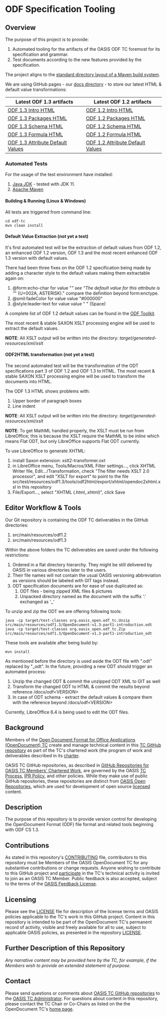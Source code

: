 # ODF Specification Tooling

## Overview

The purpose of this project is to provide:

1. Automated tooling for the artifacts of the OASIS ODF TC foremost for its specification and grammar.
2. Test documents according to the new features provided by the specification.

The project aligns to the [standard directory layout of a Maven build system](http://maven.apache.org/guides/introduction/introduction-to-the-standard-directory-layout.html).

We are using GitHub pages - our [docs directory](https://github.com/oasis-tcs/odf-tc/tree/master/docs) - to store our latest HTML & default value transformations:

Latest ODF 1.3 artifacts | Latest ODF 1.2 artifacts
------------ | -------------
[ODF 1.3 Intro HTML](https://oasis-tcs.github.io/odf-tc/odf1.3/content.odf13-intro.html) | [ODF 1.2 Intro HTML](https://oasis-tcs.github.io/odf-tc/odf1.2/content.odf12-intro.html)
[ODF 1.3 Packages HTML](https://oasis-tcs.github.io/odf-tc/odf1.3/content.odf13-packages.html) | [ODF 1.2 Packages HTML](https://oasis-tcs.github.io/odf-tc/odf1.2/content.odf12-packages.html)
[ODF 1.3 Schema HTML](https://oasis-tcs.github.io/odf-tc/odf1.3/content.odf13-schema.html) | [ODF 1.2 Schema HTML](https://oasis-tcs.github.io/odf-tc/odf1.2/content.odf12-schema.html)
[ODF 1.3 Formula HTML](https://oasis-tcs.github.io/odf-tc/odf1.3/content.odf13-formula.html) | [ODF 1.2 Formula HTML](https://oasis-tcs.github.io/odf-tc/odf1.2/content.odf12-formula.html)
[ODF 1.3 Attribute Default Values](https://github.com/oasis-tcs/odf-tc/blob/master/docs/odf1.3/content.odf13-default-values.xml) | [ODF 1.2 Attribute Default Values](https://github.com/oasis-tcs/odf-tc/blob/master/docs/odf1.2/content.odf12-default-values.xml)

### Automated Tests

For the usage of the test environment have installed:

1. [Java JDK](https://openjdk.java.net/install/) - tested with JDK 11.
2. [Apache Maven](https://maven.apache.org/)

#### Building & Running (Linux & Windows)

All tests are triggered from command line:

```shell
cd odf-tc
mvn clean install
```

#### Default Value Extraction (not yet a test)

It's first automated test will be the extraction of default values from ODF 1.2, an enhanced ODF 1.2 version, ODF 1.3 and the most recent enhanced ODF 1.3 version with default values.

There had been three fixes on the ODF 1.2 specification being made by adding a character style to the default values making them extractable again on:

1. @form:echo-char for value "*"
see "The default value for this attribute is "*" (U+002A, ASTERISK)." compare the definition beyond form:enctype.
2. @smil:fadeColor for value value "#000000"
3. @style:leader-text for value value " " (Space)

A complete list of ODF 1.2 default values can be found in the [ODF Toolkit](https://github.com/tdf/odftoolkit/blob/1.0.0_SNAPSHOT/odfdom/src/codegen/resources/config.xml#L218).

The most recent & stable SAXON XSLT processing engine will be used to extract the default values.

**NOTE**: All XSLT output will be written into the directory: *target/generated-resources/xml/xslt*

#### ODF2HTML transformation (not yet a test)

The second automated test will be the transformation of the ODT specifications part 3 of ODF 1.2 and ODF 1.3 to HTML.
The most recent & stable SAXON XSLT processing engine will be used to transform the documents into HTML.

The ODF 1.3 HTML shows problems with:

1. Upper border of paragraph boxes
2. Line indent

**NOTE**: All XSLT output will be written into the directory: *target/generated-resources/xml/xslt*

**NOTE**: To get MathML handled properly, the XSLT must be run from LibreOffice; this is because the XSLT require the MathML to be *inline* which means Flat ODT, but only LibreOffice supports Flat ODT currently.

To use LibreOffice to generate XHTML:
1. install Saxon extension: xslt2-transformer.oxt
2. in LibreOffice menu, Tools/Macros/XML Filter settings..., click XHTML Writer file, Edit.../Transformation, check "The filter needs XSLT 2.0 processor", and edit "XSLT for export" to point to the file src/test/resources/odf1.3/tools/odf2html/export/xhtml/opendoc2xhtml.xsl in this repository
3. File/Export..., select "XHTML (.html,.xhtml)", click Save

## Editor Workflow & Tools

Our Git repository is containing the ODF TC deliverables in the GitHub directories:

1. src/main/resources/odf1.2
2. src/main/resources/odf1.3

Within the above folders the TC deliverables are saved under the following restrictions:

1. Ordered in a flat directory hierarchy. They might be still delivered by OASIS in various directories later to the users.
2. Their file names will not contain the usual OASIS versioning abbreviation as versions should be labeled with GIT tags instead.
3. ODT specification documents are for ease of use duplicated as:
    1. ODT files - being zipped XML files & pictures
    2. Unpacked directory named as the document with the suffix '.' exchanged as '_'

To unzip and zip the ODT we are offering following tools:

```shell
java -cp target/test-classes org.oasis_open.odf_tc.Unzip src/main/resources/odf1.3/OpenDocument-v1.3-part1-introduction.odt
java -cp target/test-classes org.oasis_open.odf_tc.Zip   src/main/resources/odf1.3/OpenDocument-v1.3-part1-introduction_odt
```

These tools are available after being build by:

```shell
mvn install
```

As mentioned before the directory is used aside the ODT file with ".odt" replaced by "_odt".
In the future, providing a new ODT should trigger an automated process:

1. Unzip the changed ODT & commit the unzipped ODT XML to GIT as well
2. Transform the changed ODT to HTML & commit the results beyond reference /docs/odf&lt;VERSION&gt;
3. In case of ODT schema - extract the default values & compare them with the reference beyond /docs/odf&lt;VERSION&gt;

Currently, LibreOffice 6.4 is being used to edit the ODT files.

## Background

Members of the [Open Document Format for Office Applications (OpenDocument) TC](https://www.oasis-open.org/committees/office/) create and manage technical content in this [TC GitHub repository](https://github.com/oasis-tcs/odf-tc/) as part of the TC's chartered work (the program of work and deliverables described in its [charter](https://www.oasis-open.org/committees/odf-tc/charter.php).

OASIS TC GitHub repositories, as described in [GitHub Repositories for OASIS TC Members' Chartered Work](https://www.oasis-open.org/resources/tcadmin/github-repositories-for-oasis-tc-members-chartered-work), are governed by the OASIS [TC Process](https://www.oasis-open.org/policies-guidelines/tc-process), [IPR Policy](https://www.oasis-open.org/policies-guidelines/ipr), and other policies. While they make use of public GitHub repositories, these repositories are distinct from [OASIS Open Repositories](https://www.oasis-open.org/resources/open-repositories), which are used for development of open source [licensed](https://www.oasis-open.org/resources/open-repositories/licenses) content.

## Description

The purpose of this repository is to provide version control for developing the OpenDocument Format (ODF) file format and related tools beginning with ODF CS 1.3.

## Contributions

As stated in this repository's [CONTRIBUTING](https://github.com/oasis-tcs/odf-tc/blob/master/CONTRIBUTING.md) file, contributors to this repository must be Members of the OASIS OpenDocument TC for any substantive contributions or change requests.  Anyone wishing to contribute to this GitHub project and [participate](https://www.oasis-open.org/join/participation-instructions) in the TC's technical activity is invited to join as an OASIS TC Member. Public feedback is also accepted, subject to the terms of the [OASIS Feedback License](https://www.oasis-open.org/policies-guidelines/ipr#appendixa).

## Licensing

Please see the [LICENSE](https://github.com/oasis-tcs/odf-tc/blob/master/LICENSE.md) file for description of the license terms and OASIS policies applicable to the TC's work in this GitHub project. Content in this repository is intended to be part of the OpenDocument TC's permanent record of activity, visible and freely available for all to use, subject to applicable OASIS policies, as presented in the repository [LICENSE](https://github.com/oasis-tcs/odf-tc/blob/master/LICENSE.md).

## Further Description of this Repository

*Any narrative content may be provided here by the TC, for example, if the Members wish to provide an extended statement of purpose.*

## Contact

Please send questions or comments about [OASIS TC GitHub repositories](https://www.oasis-open.org/resources/tcadmin/github-repositories-for-oasis-tc-members-chartered-work) to the [OASIS TC Administrator](mailto:tc-admin@oasis-open.org).  For questions about content in this repository, please contact the TC Chair or Co-Chairs as listed on the the OpenDocument TC's [home page](https://www.oasis-open.org/committees/office/).
